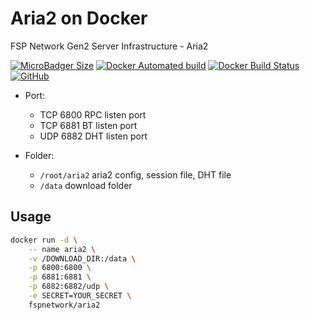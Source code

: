 # Aria2 on Docker

FSP Network Gen2 Server Infrastructure - Aria2

[![MicroBadger Size](https://img.shields.io/microbadger/image-size/fspnetwork/aria2.svg?style=flat-square)](https://microbadger.com/#/images/fspnetwork/aria2)
[![Docker Automated build](https://img.shields.io/docker/automated/fspnetwork/aria2.svg?style=flat-square)](https://hub.docker.com/r/fspnetwork/aria2/)
[![Docker Build Status](https://img.shields.io/docker/build/fspnetwork/aria2.svg?style=flat-square)](https://hub.docker.com/r/fspnetwork/aria2/)
[![GitHub](https://img.shields.io/github/license/fspnet/aria2.svg?style=flat-square)](https://github.com/fspnetwork/aria2/blob/master/LICENSE)

- Port:
    - TCP 6800 RPC listen port
    - TCP 6881 BT listen port
    - UDP 6882 DHT listen port

- Folder:
    - `/root/aria2` aria2 config, session file, DHT file
    - `/data` download folder

## Usage

```sh
docker run -d \
    -- name aria2 \
    -v /DOWNLOAD_DIR:/data \
    -p 6800:6800 \
    -p 6881:6881 \
    -p 6882:6882/udp \
    -e SECRET=YOUR_SECRET \
    fspnetwork/aria2
```